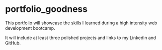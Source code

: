 # portfolio_goodness
This portfolio will showcase the skills I learned during a high intensity web development bootcamp.

It will include at least three polished projects and links to my LinkedIn and GitHub.
